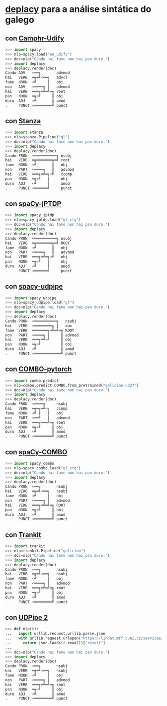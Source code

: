 # [deplacy](https://koichiyasuoka.github.io/deplacy/) para a análise sintática do galego

## con [Camphr-Udify](https://camphr.readthedocs.io/en/latest/notes/udify.html)

```py
>>> import spacy
>>> nlp=spacy.load("en_udify")
>>> doc=nlp("Cando hai fame non hai pan duro.")
>>> import deplacy
>>> deplacy.render(doc)
Cando ADV   <══╗       advmod
hai   VERB  ═╗═╝<══╗   advcl
fame  NOUN  <╝     ║   obj
non   ADV   <════╗ ║   advmod
hai   VERB  ═══╗═╝═╝═╗ root
pan   NOUN  ═╗<╝     ║ obj
duro  ADJ   <╝       ║ amod
.     PUNCT <════════╝ punct
```

## con [Stanza](https://stanfordnlp.github.io/stanza)

```py
>>> import stanza
>>> nlp=stanza.Pipeline("gl")
>>> doc=nlp("Cando hai fame non hai pan duro.")
>>> import deplacy
>>> deplacy.render(doc)
Cando PRON  <══════════╗ nsubj
hai   VERB  ═╗═══════╗═╝ root
fame  NOUN  <╝       ║   obj
non   PART  <════╗   ║   advmod
hai   VERB  ═══╗═╝═╗<╝   ccomp
pan   NOUN  ═╗<╝   ║     obj
duro  ADJ   <╝     ║     amod
.     PUNCT <══════╝     punct
```

## con [spaCy-jPTDP](https://github.com/KoichiYasuoka/spaCy-jPTDP)

```py
>>> import spacy_jptdp
>>> nlp=spacy_jptdp.load("gl_ctg")
>>> doc=nlp("Cando hai fame non hai pan duro.")
>>> import deplacy
>>> deplacy.render(doc)
Cando PRON  <══════════╗ nsubj
hai   VERB  ═╗═══════╗═╝ ROOT
fame  NOUN  <╝       ║   obj
non   PART  <════╗   ║   advmod
hai   VERB  ═══╗═╝═╗<╝   obj
pan   NOUN  ═╗<╝   ║     obj
duro  ADJ   <╝     ║     amod
.     PUNCT <══════╝     punct
```

## con [spacy-udpipe](https://github.com/TakeLab/spacy-udpipe)

```py
>>> import spacy_udpipe
>>> nlp=spacy_udpipe.load("gl")
>>> doc=nlp("Cando hai fame non hai pan duro.")
>>> import deplacy
>>> deplacy.render(doc)
Cando PRON  <══════════╗   nsubj
hai   VERB  <════════╗ ║   aux
fame  VERB  ═══════╗═╝═╝═╗ ROOT
non   PART  <════╗ ║     ║ advmod
hai   VERB  ═══╗═╝<╝     ║ obj
pan   NOUN  ═╗<╝         ║ obj
duro  ADJ   <╝           ║ amod
.     PUNCT <════════════╝ punct
```

## con [COMBO-pytorch](https://gitlab.clarin-pl.eu/syntactic-tools/combo)

```py
>>> import combo.predict
>>> nlp=combo.predict.COMBO.from_pretrained("galician-ud27")
>>> doc=nlp("Cando hai fame non hai pan duro.")
>>> import deplacy
>>> deplacy.render(doc)
Cando PRON  <════╗     nsubj
hai   VERB  ═╗═╗═╝<╗   ccomp
fame  NOUN  <╝ ║   ║   obj
non   PART  <══╝   ║   advmod
hai   VERB  ═══╗═══╝═╗ root
pan   NOUN  ═╗<╝     ║ obj
duro  ADJ   <╝       ║ amod
.     PUNCT <════════╝ punct
```

## con [spaCy-COMBO](https://github.com/KoichiYasuoka/spaCy-COMBO)

```py
>>> import spacy_combo
>>> nlp=spacy_combo.load("gl_ctg")
>>> doc=nlp("Cando hai fame non hai pan duro.")
>>> import deplacy
>>> deplacy.render(doc)
Cando PRON  <══╗       nsubj
hai   VERB  ═╗═╝<══╗   nsubj
fame  NOUN  <╝     ║   obj
non   PART  <════╗ ║   advmod
hai   VERB  ═══╗═╝═╝═╗ ROOT
pan   NOUN  ═╗<╝     ║ obj
duro  ADJ   <╝       ║ amod
.     PUNCT <════════╝ punct
```

## con [Trankit](https://github.com/nlp-uoregon/trankit)

```py
>>> import trankit
>>> nlp=trankit.Pipeline("galician")
>>> doc=nlp("Cando hai fame non hai pan duro.")
>>> import deplacy
>>> deplacy.render(doc)
Cando PRON  <══╗       nsubj
hai   VERB  ═╗═╝<══╗   nsubj
fame  NOUN  <╝     ║   obj
non   PART  <════╗ ║   advmod
hai   VERB  ═══╗═╝═╝═╗ root
pan   NOUN  ═╗<╝     ║ obj
duro  ADJ   <╝       ║ amod
.     PUNCT <════════╝ punct
```


## con [UDPipe 2](http://ufal.mff.cuni.cz/udpipe/2)

```py
>>> def nlp(t):
...   import urllib.request,urllib.parse,json
...   with urllib.request.urlopen("https://lindat.mff.cuni.cz/services/udpipe/api/process?model=gl&tokenizer&tagger&parser&data="+urllib.parse.quote(t)) as r:
...     return json.loads(r.read())["result"]
...
>>> doc=nlp("Cando hai fame non hai pan duro.")
>>> import deplacy
>>> deplacy.render(doc)
Cando PRON  <══╗       nsubj
hai   VERB  ═╗═╝<══╗   nsubj
fame  NOUN  <╝     ║   obj
non   PART  <════╗ ║   advmod
hai   VERB  ═══╗═╝═╝═╗ root
pan   NOUN  ═╗<╝     ║ obj
duro  ADJ   <╝       ║ amod
.     PUNCT <════════╝ punct
```

